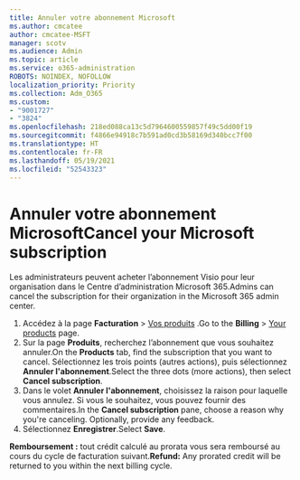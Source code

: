 ```yaml
---
title: Annuler votre abonnement Microsoft
ms.author: cmcatee
author: cmcatee-MSFT
manager: scotv
ms.audience: Admin
ms.topic: article
ms.service: o365-administration
ROBOTS: NOINDEX, NOFOLLOW
localization_priority: Priority
ms.collection: Adm_O365
ms.custom:
- "9001727"
- "3824"
ms.openlocfilehash: 218ed088ca13c5d7964600559857f49c5dd00f19
ms.sourcegitcommit: f4866e94918c7b591ad0cd3b58169d340bcc7f00
ms.translationtype: HT
ms.contentlocale: fr-FR
ms.lasthandoff: 05/19/2021
ms.locfileid: "52543323"
---
```

# <a name="cancel-your-microsoft-subscription"></a><span data-ttu-id="283cd-102">Annuler votre abonnement Microsoft</span><span class="sxs-lookup"><span data-stu-id="283cd-102">Cancel your Microsoft subscription</span></span>

<span data-ttu-id="283cd-103">Les administrateurs peuvent acheter l’abonnement Visio pour leur organisation dans le Centre d’administration Microsoft 365.</span><span class="sxs-lookup"><span data-stu-id="283cd-103">Admins can cancel the subscription for their organization in the Microsoft 365 admin center.</span></span>

1. <span data-ttu-id="283cd-104">Accédez à la page **Facturation** \> [Vos produits](https://go.microsoft.com/fwlink/p/?linkid=842054) .</span><span class="sxs-lookup"><span data-stu-id="283cd-104">Go to the **Billing** \> [Your products](https://go.microsoft.com/fwlink/p/?linkid=842054) page.</span></span>
2. <span data-ttu-id="283cd-105">Sur la page **Produits**, recherchez l’abonnement que vous souhaitez annuler.</span><span class="sxs-lookup"><span data-stu-id="283cd-105">On the **Products** tab, find the subscription that you want to cancel.</span></span> <span data-ttu-id="283cd-106">Sélectionnez les trois points (autres actions), puis sélectionnez **Annuler l'abonnement**.</span><span class="sxs-lookup"><span data-stu-id="283cd-106">Select the three dots (more actions), then select **Cancel subscription**.</span></span>
3. <span data-ttu-id="283cd-p102">Dans le volet **Annuler l'abonnement**, choisissez la raison pour laquelle vous annulez. Si vous le souhaitez, vous pouvez fournir des commentaires.</span><span class="sxs-lookup"><span data-stu-id="283cd-p102">In the **Cancel subscription** pane, choose a reason why you're canceling. Optionally, provide any feedback.</span></span>
4. <span data-ttu-id="283cd-109">Sélectionnez **Enregistrer**.</span><span class="sxs-lookup"><span data-stu-id="283cd-109">Select **Save**.</span></span>

<span data-ttu-id="283cd-110">**Remboursement :** tout crédit calculé au prorata vous sera remboursé au cours du cycle de facturation suivant.</span><span class="sxs-lookup"><span data-stu-id="283cd-110">**Refund:** Any prorated credit will be returned to you within the next billing cycle.</span></span>